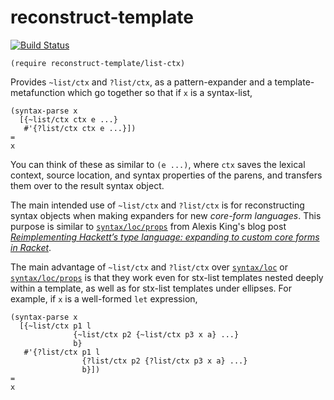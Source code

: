 # reconstruct-template

[![Build Status](https://travis-ci.org/AlexKnauth/reconstruct-template.png?branch=master)](https://travis-ci.org/AlexKnauth/reconstruct-template)

```racket
(require reconstruct-template/list-ctx)
```

Provides `~list/ctx` and `?list/ctx`, as a pattern-expander and a template-metafunction which go together so that if `x` is a syntax-list,

```racket
(syntax-parse x
  [{~list/ctx ctx e ...}
   #'{?list/ctx ctx e ...}])
=
x
```

You can think of these as similar to `(e ...)`, where `ctx` saves the lexical context, source location, and syntax properties of the parens, and transfers them over to the result syntax object.

The main intended use of `~list/ctx` and `?list/ctx` is for reconstructing syntax objects when making expanders for new *core-form languages*. This purpose is similar to [`syntax/loc/props`][syntax/loc/props] from Alexis King's blog post [_Reimplementing Hackett’s type language: expanding to custom core forms in Racket_][lexi-lambda-core-forms].

The main advantage of `~list/ctx` and `?list/ctx` over [`syntax/loc`][syntax/loc] or [`syntax/loc/props`][syntax/loc/props] is that they work even for stx-list templates nested deeply within a template, as well as for stx-list templates under ellipses. For example, if `x` is a well-formed `let` expression,

```racket
(syntax-parse x
  [{~list/ctx p1 l
              {~list/ctx p2 {~list/ctx p3 x a} ...}
              b}
   #'{?list/ctx p1 l
                {?list/ctx p2 {?list/ctx p3 x a} ...}
                b}])
=
x
```

  [syntax/loc]: https://docs.racket-lang.org/reference/stx-patterns.html#(form._((lib._racket%2Fprivate%2Fstxcase-scheme..rkt)._syntax%2Floc))

  [syntax/loc/props]: https://lexi-lambda.github.io/blog/2018/04/15/reimplementing-hackett-s-type-language-expanding-to-custom-core-forms-in-racket/#preserving-syntax-properties-and-source-locations

  [lexi-lambda-core-forms]: https://lexi-lambda.github.io/blog/2018/04/15/reimplementing-hackett-s-type-language-expanding-to-custom-core-forms-in-racket/
